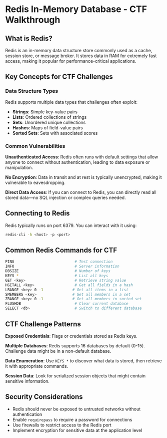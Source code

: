 # Redis In-Memory Database - CTF Walkthrough

## What is Redis?

Redis is an in-memory data structure store commonly used as a cache, session store, or message broker. It stores data in RAM for extremely fast access, making it popular for performance-critical applications.

## Key Concepts for CTF Challenges

### Data Structure Types

Redis supports multiple data types that challenges often exploit:
- **Strings**: Simple key-value pairs
- **Lists**: Ordered collections of strings
- **Sets**: Unordered unique collections
- **Hashes**: Maps of field-value pairs
- **Sorted Sets**: Sets with associated scores

### Common Vulnerabilities

**Unauthenticated Access**: Redis often runs with default settings that allow anyone to connect without authentication, leading to data exposure or manipulation.

**No Encryption**: Data in transit and at rest is typically unencrypted, making it vulnerable to eavesdropping.

**Direct Data Access**: If you can connect to Redis, you can directly read all stored data—no SQL injection or complex queries needed.

## Connecting to Redis

Redis typically runs on port 6379. You can interact with it using:

```bash
redis-cli -h <host> -p <port>
```

## Common Redis Commands for CTF

```bash
PING                           # Test connection
INFO                           # Server information
DBSIZE                         # Number of keys
KEYS *                         # List all keys
GET <key>                      # Retrieve string value
HGETALL <key>                  # Get all fields in a hash
LRANGE <key> 0 -1             # Get all items in a list
SMEMBERS <key>                # Get all members in a set
ZRANGE <key> 0 -1             # Get all members in sorted set
FLUSHDB                        # Clear current database
SELECT <db>                    # Switch to different database
```

## CTF Challenge Patterns

**Exposed Credentials**: Flags or credentials stored as Redis keys.

**Multiple Databases**: Redis supports 16 databases by default (0-15). Challenge data might be in a non-default database.

**Data Enumeration**: Use `KEYS *` to discover what data is stored, then retrieve it with appropriate commands.

**Session Data**: Look for serialized session objects that might contain sensitive information.

## Security Considerations

- Redis should never be exposed to untrusted networks without authentication
- Enable `requirepass` to require a password for connections
- Use firewalls to restrict access to the Redis port
- Implement encryption for sensitive data at the application level